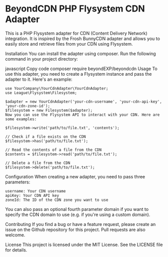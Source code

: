 # **BeyondCDN PHP Flysystem CDN Adapter**

This is a PHP Flysystem adapter for CDN (Content Delivery Network) integration. It is inspired by the Frosh BunnyCDN adapter and allows you to easily store and retrieve files from your CDN using Flysystem.

Installation
You can install the adapter using composer. Run the following command in your project directory:

javascript
Copy code
composer require beyondEXP/beyondcdn
Usage
To use this adapter, you need to create a Flysystem instance and pass the adapter to it. Here's an example:

```
use YourCompany\YourCdnAdapter\YourCdnAdapter;
use League\Flysystem\Filesystem;

$adapter = new YourCdnAdapter('your-cdn-username', 'your-cdn-api-key', 'your-cdn-zone-id');
$filesystem = new Filesystem($adapter);
Now you can use the Flysystem API to interact with your CDN. Here are some examples:
```

```// Write a file to the CDN
$filesystem->write('path/to/file.txt', 'contents');

// Check if a file exists on the CDN
$filesystem->has('path/to/file.txt');

// Read the contents of a file from the CDN
$contents = $filesystem->read('path/to/file.txt');

// Delete a file from the CDN
$filesystem->delete('path/to/file.txt');
```
Configuration
When creating a new adapter, you need to pass three parameters:

```
username: Your CDN username
apiKey: Your CDN API key
zoneId: The ID of the CDN zone you want to use
```

You can also pass an optional fourth parameter domain if you want to specify the CDN domain to use (e.g. if you're using a custom domain).

Contributing
If you find a bug or have a feature request, please create an issue on the Github repository for this project. Pull requests are also welcome.

License
This project is licensed under the MIT License. See the LICENSE file for details.